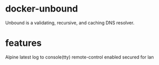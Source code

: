# docker-unbound
Unbound is a validating, recursive, and caching DNS resolver.

# features
Alpine latest
log to console(tty)
remote-control enabled
secured for lan
